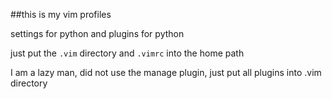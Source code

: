 ##this is my vim profiles

settings for python and plugins for python

just put the `.vim` directory and `.vimrc` into the home path

I am a lazy man, did not use the manage plugin, just put all plugins into .vim directory
